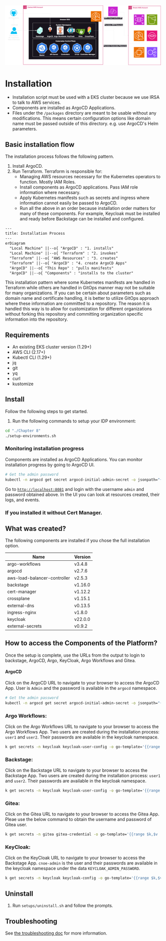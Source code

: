 
![overview](../images/overview.jpg)


# Installation

- Installation script must be used with a EKS cluster because we use IRSA to talk to AWS services.
- Components are installed as ArgoCD Applications.
- Files under the `/packages` directory are meant to be usable without any modifications. This means certain configuration options like domain name must be passed outside of this directory. e.g. use ArgoCD's Helm parameters.

## Basic installation flow

The installation process follows the following pattern. 

1. Install ArgoCD.
2. Run Terraform. Terraform is responsible for:
    - Managing AWS resources necessary for the Kubernetes operators to function. Mostly IAM Roles.
    - Install components as ArgoCD applications. Pass IAM role information where necessary.
    - Apply Kubernetes manifests such as secrets and ingress where information cannot easily be passed to ArgoCD.
    - Run all the above in an order because installation order matters for many of these components. For example, Keycloak must be installed and ready before Backstage can be installed and configured.

```mermaid
---
title: Installation Process
---
erDiagram
  "Local Machine" ||--o{ "ArgoCD" : "1. installs"
  "Local Machine" ||--o{ "Terraform" : "2. invokes"
  "Terraform" ||--o{ "AWS Resources" : "3. creates"
  "Terraform" ||--o{ "ArgoCD" : "4. create ArgoCD Apps"
  "ArgoCD" ||--o{ "This Repo" : "pulls manifests"
  "ArgoCD" ||--o{ "Components" : "installs to the cluster"
```

This installation pattern where some Kubernetes manifests are handled in Terraform while others are handled in GitOps manner may not be suitable for many organizations. If you can be certain about parameters such as domain name and certificate handling, it is better to utilize GitOps approach where these information are committed to a repository. The reason it is handled this way is to allow for customization for different organizations without forking this repository and committing organization specific information into the repository.

## Requirements

- An existing EKS cluster version (1.29+)
- AWS CLI (2.17+)
- Kubectl CLI (1.29+)
- jq
- git
- yq
- curl
- kustomize

## Install

Follow the following steps to get started.

1. Run the following commands to setup your IDP environment:
```bash
cd "./Chapter 8"
./setup-environments.sh
```

### Monitoring installation progress

Components are installed as ArgoCD Applications. You can monitor installation progress by going to ArgoCD UI. 

```bash
# Get the admin password 
kubectl -n argocd get secret argocd-initial-admin-secret -o jsonpath="{.data.password}" | base64 -d
```

Go to [`http://localhost:8081`](http://localhost:8081) and login with the username `admin` and password obtained above. In the UI you can look at resources created, their logs, and events.

### If you installed it without Cert Manager.


## What was created?

The following components are installed if you chose the full installation option.

| Name | Version |
|---|---------|
| argo-workflows | v3.4.8  |
| argocd | v2.7.6  |
| aws-load-balancer-controller | v2.5.3  |
| backstage | v1.16.0 |
| cert-manager | v1.12.2 |
| crossplane | v1.15.1 |
| external-dns | v0.13.5 |
| ingress-nginx | v1.8.0  |
| keycloak | v22.0.0 |
| external-secrets | v0.9.2  |

## How to access the Components of the Platform?

Once the setup is complete, use the URLs from the output to login to backstage, ArgoCD, Argo, KeyCloak, Argo Workflows and Gitea.

#### ArgoCD

Click on the ArgoCD URL to navigate to your browser to access the ArgoCD App. User is `Admin` and the password is available in the `argocd` namespace.

```bash
# Get the admin password 
kubectl -n argocd get secret argocd-initial-admin-secret -o jsonpath="{.data.password}" | base64 -d
```

### Argo Workflows:

Click on the Argo Workflows URL to navigate to your browser to access the Argo Workflows App.  Two users are created during the installation process: `user1` and `user2`. Their passwords are available in the keycloak namespace.

```bash
k get secrets -n keycloak keycloak-user-config -o go-template='{{range $k,$v := .data}}{{printf "%s: " $k}}{{if not $v}}{{$v}}{{else}}{{$v | base64decode}}{{end}}{{"\n"}}{{end}}'
```

### Backstage:

Click on the Backstage URL to navigate to your browser to access the Backstage App.  Two users are created during the installation process: `user1` and `user2`. Their passwords are available in the keycloak namespace.

```bash
k get secrets -n keycloak keycloak-user-config -o go-template='{{range $k,$v := .data}}{{printf "%s: " $k}}{{if not $v}}{{$v}}{{else}}{{$v | base64decode}}{{end}}{{"\n"}}{{end}}'
```

### Gitea:

Click on the Gitea URL to navigate to your browser to access the Gitea App.  Pleae use the below command to obtain the username and password of Gitea user.

```bash
k get secrets -n gitea gitea-credential -o go-template='{{range $k,$v := .data}}{{printf "%s: " $k}}{{if not $v}}{{$v}}{{else}}{{$v | base64decode}}{{end}}{{"\n"}}{{end}}'
````

### KeyCloak:

Click on the KeyCloak URL to navigate to your browser to access the Backstage App.  `cnoe-admin` is the user and their passwords are available in the keycloak namespace under the data `KEYCLOAK_ADMIN_PASSWORD`.

```bash
k get secrets -n keycloak keycloak-config -o go-template='{{range $k,$v := .data}}{{printf "%s: " $k}}{{if not $v}}{{$v}}{{else}}{{$v | base64decode}}{{end}}{{"\n"}}{{end}}'
```

## Uninstall
1. Run `setups/uninstall.sh` and follow the prompts.

## Troubleshooting

See [the troubleshooting doc](TROUBLESHOOTING.md) for more information.



